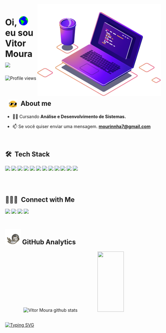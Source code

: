 
<img src="https://raw.githubusercontent.com/v1tormoura/v1tormoura/main/images/computer-illustration.png" min-width="400px" max-width="450px" width="400px" align="right" alt="Computador">
<h1 align="left">Oi, <img src="https://github.com/v1tormoura/v1tormoura/blob/main/images/Earth.gif?raw=true" width="30">  eu sou Vitor Moura 
 <img src="https://raw.githubusercontent.com/kaueMarques/kaueMarques/master/hi.gif" width="30"></h1>

<p align="left"> <img src="https://komarev.com/ghpvc/?username=v1tormoura&color=191b1e" alt="Profile views" /> </p>

<br>

 ## &nbsp; <img src="https://github.com/v1tormoura/v1tormoura/raw/main/images/oculos.gif" width="30" align="center"> &nbsp;About me
 
- 👨‍🎓 Cursando **Análise e Desenvolvimento de Sistemas.**

- 📫 Se você quiser enviar uma mensagem.  **mourinnha7@gmail.com**

<br>

## 🛠 &nbsp;Tech Stack

<div align="left">
 <p>
    <a href='https://html.com/'><img src="https://skillicons.dev/icons?i=html"/></a>
    <a href='https://developer.mozilla.org/en-US/docs/Web/CSS'><img src="https://skillicons.dev/icons?i=css"/></a>
    <a href='https://www.javascript.com/'><img src="https://skillicons.dev/icons?i=js"/></a>
    <a href='https://www.typescriptlang.org/'><img src="https://skillicons.dev/icons?i=ts"/></a>
    <a href='https://reactjs.org/'><img src="https://skillicons.dev/icons?i=react"/></a>
    <a href='https://nextjs.org/'><img src="https://skillicons.dev/icons?i=nextjs"/></a>
    <a href='https://nodejs.org/en/'><img src="https://skillicons.dev/icons?i=nodejs"/></a>
    <a href='https://git-scm.com/'><img src="https://skillicons.dev/icons?i=git"/></a>
    <a href='https://styled-components.com/'><img src="https://skillicons.dev/icons?i=styledcomponents"/></a>
    <a href='https://tailwindui.com/'><img src="https://skillicons.dev/icons?i=tailwind"/></a>
    <a href='https://sass-lang.com/'><img src="https://skillicons.dev/icons?i=sass"/></a>
    <a href='https://www.figma.com/'><img src="https://skillicons.dev/icons?i=figma"/></a>
 </p>

</div>
  
<br>


<br>

## 👨🏻‍💼 &nbsp;Connect with Me

<div> 
  <a href="https://www.instagram.com/v1tormoura/" target="_blank"><img src="https://img.shields.io/badge/-Instagram-%23E4405F?style=for-the-badge&logo=instagram&logoColor=white" target="_blank"></a>
 <a href="https://discord.gg/#" target="_blank"><img src="https://img.shields.io/badge/Discord-7289DA?style=for-the-badge&logo=discord&logoColor=white" target="_blank"></a> 
  <a href = "mailto:mourinnha7@gmail.com"><img src="https://img.shields.io/badge/-Gmail-%23333?style=for-the-badge&logo=gmail&logoColor=white" target="_blank"></a>
  <a href="https://www.linkedin.com/in/vitor-moura-48b2981bb/" target="_blank"><img src="https://img.shields.io/badge/-LinkedIn-%230077B5?style=for-the-badge&logo=linkedin&logoColor=white" target="_blank"></a> 
</div>


<br>

## <img src="https://github.com/v1tormoura/v1tormoura/raw/main/images/gato_astronauta.gif" width="50" height="50" align="10">&nbsp;GitHub Analytics

<div align="center">
  <img width="49%" height="195px" src="https://github-readme-stats.vercel.app/api?username=v1tormoura&show_icons=true&count_private=true&hide_border=true&title_color=00bfbf&icon_color=00bfbf&text_color=c9d1d9&bg_color=0d1117" alt="Vitor Moura github stats" /> 
  <img width="41%" height="195px" src="https://github-readme-stats.vercel.app/api/top-langs/?username=v1tormoura&layout=compact&hide_border=true&title_color=00bfbf&text_color=00bfbf&bg_color=0d1117" />
</div>

<br>

 [![Typing SVG](https://readme-typing-svg.herokuapp.com?font=Fira+Code&pause=1000&color=8B67DB&width=435&lines=Vitor+Moura+2023)](https://github.com/v1tormoura)
